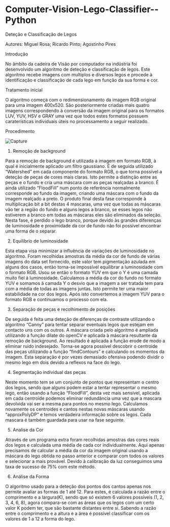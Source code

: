 # Computer-Vision-Lego-Classifier--Python
Deteção e Classificação de Legos

Autores: Miguel Rosa; Ricardo Pinto; Agostinho Pires

Introdução

No âmbito da cadeira de Visão por computador na indústria foi desenvolvido um algoritmo de
deteção e classificação de legos. Este algoritmo recebe imagens com multiplos e diversos legos e procede à identificação e classificação de cada lego em função da sua forma e cor.

Tratamento inicial

O algoritmo começa com o redimensionamento da imagem RGB original para uma imagem
400x520. São posteriormente criadas mais quatro imagens correspondendo à conversão da
imagem original para os formatos LUV, YUV, HSV e GRAY uma vez que todos estes formatos
possuem caraterísticas individuais úteis no processamento a seguir realizado.

Procedimento

![Capture](https://user-images.githubusercontent.com/40301612/96031792-bbc21580-0e55-11eb-889c-5eb9b2fc8e78.PNG)

1. Remoção de background

Para a remoção de background é utilizada a imagem em formato RGB, à qual é
inicialmente aplicado um filtro gaussiano.
É de seguida utilizado “Watershed” em cada componente do formato RGB, o que torna
possível a deteção de peças de cores mais claras. Isto permite a distinção entre as peças
e o fundo e cria uma máscara com as peças realçadas a branco.
É ainda utilizado “FloodFill” num ponto de referência normalmente corresponde ao
fundo da imagem, criando uma máscara com o fundo da imagem realçado a preto.
O produto final desta fase corresponde à multiplicação bit a bit destas 4 mascaras, uma
vez que todas as máscaras vão ter a região do fundo e alguns legos a branco, se esses
legos não estiverem a branco em todas as máscaras eles são eliminados da seleção.
Nesta fase, é perdido o lego branco, porque devido às grandes diferenças de
luminosidade e proximidade da cor de fundo não foi possível encontrar uma forma de
o separar.

2. Equilíbrio de luminosidade

Esta etapa visa minimizar a influência de variações de luminosidade no algoritmo.
Foram recolhidas amostras da média da cor de fundo de várias imagens do data set
fornecido, este valor tem pigmentação azulada em alguns dos casos, então torna-se
impossível equilibrar a luminosidade com o formato RGB.
Usou se então o formato YUV em que o Y é uma camada muito fiel á luminosidade.
Calculamos a média da cor do fundo no formato YUV e somamos à camada Y o desvio
que a imagem a ser tratada tem para com a média de todas as imagens juntas.
Isto permite ter uma maior estabilidade na cor dos legos.
Após isto convertemos a imagem YUV para o formato RGB e continuamos o processo
com ela.

3. Separação de peças e recolhimento de posições

De seguida é feita uma deteção de diferenças de contraste utilizando o algoritmo
“Canny” para tentar separar eventuais legos que estejam em contacto uns com os
outros.
A máscara criada pelo algoritmo é ampliada utilizando a função dilate do openCV e
aplicada à máscara resultante da remoção de background. Ao resultado é aplicada a
função erode de modo a eliminar ruido indesejado.
Torna-se agora possível descobrir o centroide das peças utilizando a função
“findContours” e calculando os momentos da imagem.
Esta separação é por vezes demasiado ofensiva podendo dividir o mesmo lego em dois
devido a reflexos na face do lego.

4. Segmentação individual das peças

Neste momento tem se um conjunto de pontos que representam o centro dos legos,
sendo que alguns podem estar a tentar representar o mesmo lego, então usando a
função “FloodFill”, desta vez mais sensível, aplicada em cada centroide podemos
eliminar redundância uma vez que a mascara devolvida vai ser a mesma para pontos no
mesmo lego.
Calculamos novamente os centroides e cantos nestas novas máscaras usando
“approxPolyDP” e temos verdadeira informação sobre os legos.
Cada mascara é também guardada para usar na fase seguinte.

5. Analise da Cor

Através de um programa extra foram recolhidas amostras das cores reais dos legos e
calculada uma média de cada cor individualmente.
Aqui apenas precisamos de calcular a média da cor da imagem original usando a
máscara do lego obtida no passo anterior e comparar com todos os valores e selecionar
a mais provável.
Devido à calibração da luz conseguimos uma taxa de sucesso de 75% com este método.

6. Análise da Forma

O algoritmo usado para a deteção dos pontos dos cantos apenas nos permite avaliar as
formas de 1 até 12.
Para estes, é calculada a razão entre o comprimento e a largura(K), sendo que só existem
6 valores possíveis (1, 2, 3, 4, 6, 8), agora compara-se com as áreas que os legos com um
certo valor K podem ter, que são bastante distantes entre si.
Sabendo a razão entre o comprimento e a altura e a área é possível classificar com os
valores de 1 a 12 a forma do lego.


